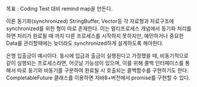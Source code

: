 목표 : Coding Test 대비 remind map을 만든다.

이론
동기화(synchronized)
StringBuffer, Vector등 각 자료형과 자료구조에 synchronized를 위한 형이 따로 존재한다.
이는 멀티프로세스 개념에서 동기화 처리를 하면 처리가 완료될 때 까지 다른 프로세스를 시작하지 못하지만,
예민하거나 중요한 Data를 관리할때에는 늦더라도 synchronized하게 설계하도록 해야한다.

은행 입출금이 예시이다. 동시에 입금과 출금이 실행된다고 가정했을 때, 비동기적으로 같이 실행되는
프로세스라면, 어긋날 가능성이 있으며, 이를 위해 콜백 인터페이스를 통해서 따로 동기와 비동기를 구분하여
완료될 시 호출되는 콜백함수를 구현하기도 한다. CompletableFuture 클래스를 이용하면 자바8+버전에서 
promise를 구현할 수 있다.

